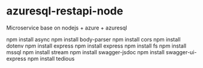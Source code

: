 # azuresql-restapi-node
Microservice base on nodejs + azure + azuresql

npm install async
npm install body-parser
npm install cors
npm install dotenv
npm install express
npm install express
npm install fs
npm install mssql
npm install stream
npm install swagger-jsdoc
npm install swagger-ui-express
npm install tedious